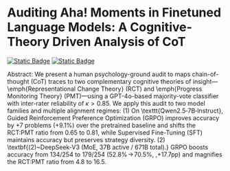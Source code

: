 # Auditing Aha! Moments in Finetuned Language Models: A Cognitive-Theory Driven Analysis of CoT
[![Static Badge](https://img.shields.io/badge/Hugging%20Face%20🤗-Qwen2.5-7B-Instruct-SFT-blue)](https://huggingface.co/od2961/Qwen2.5-7B-Instruct-SFT)
[![Static Badge](https://img.shields.io/badge/Hugging%20Face%20🤗-Qwen2.5-7B-Instruct-GRPO-blue)](https://huggingface.co/od2961/Qwen2.5-7B-Instruct-GRPO)

Abstract:
We present a human psychology-ground audit to maps chain-of-thought (CoT) traces to two complementary cognitive theories of insight—\emph{Representational Change Theory} (RCT) and \emph{Progress Monitoring Theory} (PMT)—using a GPT-4o-based majority-vote classifier with inter-rater reliability of $\kappa > 0.85$. We apply this audit to two model families and multiple alignment regimes:
(1) On \texttt{Qwen2.5‑7B‑Instruct}, Guided Reinforcement Preference Optimization (GRPO) improves accuracy by +7 problems (+9.1\%) over the pretrained baseline and shifts the RCT:PMT ratio from 0.65 to 0.81, while Supervised Fine-Tuning (SFT) maintains accuracy but preserves strategy diversity.
(2) \textbf{(2)~DeepSeek‑V3 (MoE, 37B active / 671B total).} GRPO boosts accuracy from $134/254$ to $179/254$ ($52.8\%\!\to\!70.5\%$, \,+17.7pp) and magnifies the RCT:PMT ratio from $4.8$ to $16.5$.
